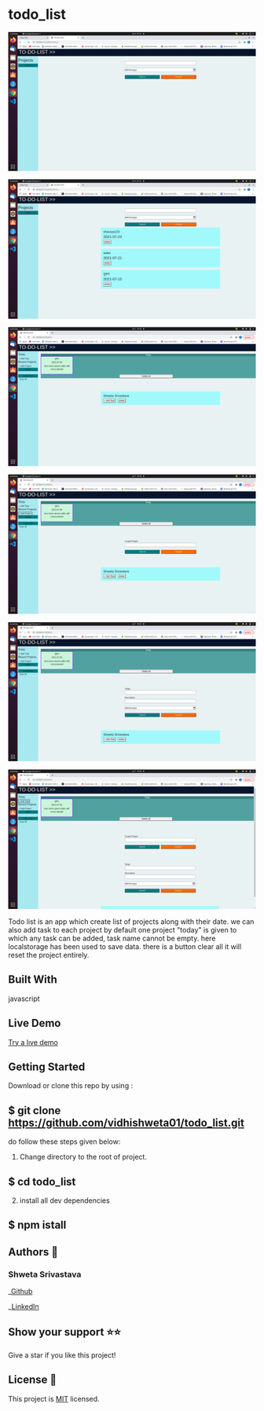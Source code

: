 # todo_list

![Screenshot](./asset/Screenshot1.png)

![Screenshot](./asset/Screenshot2.png)

![Screenshot](./asset/Screenshot3.png)

![Screenshot](./asset/Screenshot4.png)

![Screenshot](./asset/Screenshot5.png)

![Screenshot](./asset/Screenshot6.png)


Todo list is an app which create list of projects along with their date. we can also add task to each project by default one project "today" is given to which any task can be added, task name cannot be empty. here localstorage has been used to save data. there is a button clear all it will reset the project entirely.

## Built With

javascript

## Live Demo

[Try a lıve demo](https://vidhishweta01.github.io/todo_list/)

## Getting Started

Download or clone this repo by using :

## $ git clone https://github.com/vidhishweta01/todo_list.git

do follow these steps given below:

1. Change directory to the root of project.

## $ cd todo_list

2. install all dev dependencies

## $ npm istall

## Authors 👤

### Shweta Srivastava

_[Github](https://github.com/vidhishweta01)

_[LinkedIn](http://linkedin.com/in/shweta-s-15a57070)

## Show your support ⭐️⭐️

Give a star if you like this project!

## License 📝

This project is [MIT](https://www.mit.edu/~amini/LICENSE.md) licensed.
